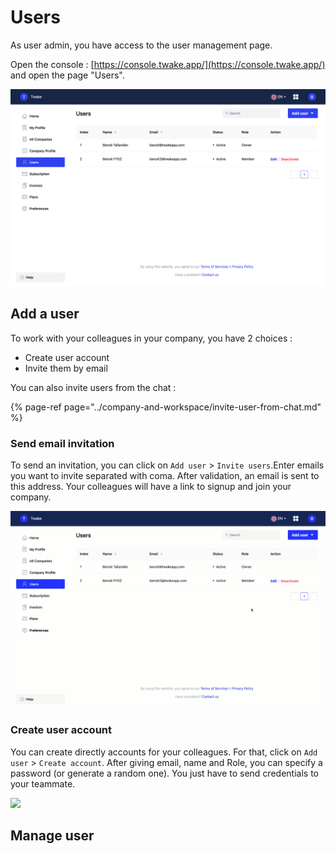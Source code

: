 # Users

As user admin, you have access to the user management page.

Open the console : [https://console.twake.app/](https://console.twake.app/) and open the page "Users".



![User management page](../../.gitbook/assets/image%20%281%29.png)

## Add a user

To work with your colleagues in your company, you have 2 choices : 

* Create user account
* Invite them by email

You can also invite users from the chat : 

{% page-ref page="../company-and-workspace/invite-user-from-chat.md" %}



### Send email invitation

To send an invitation, you can click on `Add user` &gt; `Invite users`.Enter emails you want to invite separated with coma. After validation, an email is sent to this address. Your colleagues will have a link to signup and join your company.

![Invite user](../../.gitbook/assets/inviteuser.gif)

### Create user account

You can create directly accounts for your colleagues. For that, click on  `Add user`  &gt; `Create account`. After giving email, name and Role, you can specify a password \(or generate a random one\). You just have to send credentials to your teammate. 

![](../../.gitbook/assets/createuser.gif)

## Manage user


